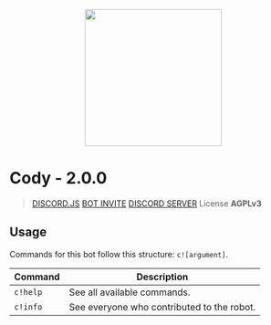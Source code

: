 <p align="center">
  <img src="https://cdn.discordapp.com/avatars/507292506942210048/1c30bebe60d9d88ee8819f0a9b70eb3d.png" width="240"/>
</p>

# Cody - 2.0.0
> [DISCORD.JS](https://discord.js.org)
> [BOT INVITE](https://discordapp.com/oauth2/authorize?client_id=507292506942210048&scope=bot&permissions=2146958591)
> [DISCORD SERVER](https://discord.gg/5Xt3uHF)
> License **AGPLv3**

## Usage
Commands for this bot follow this structure: `c![argument]`.

| Command  | Description                             |
|----------|-----------------------------------------|
| `c!help` | See all available commands.             |
| `c!info` | See everyone who contributed to the robot. |